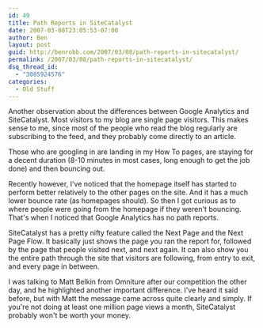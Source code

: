 ```yaml
---
id: 49
title: Path Reports in SiteCatalyst
date: 2007-03-08T23:05:53-07:00
author: Ben
layout: post
guid: http://benrobb.com/2007/03/08/path-reports-in-sitecatalyst/
permalink: /2007/03/08/path-reports-in-sitecatalyst/
dsq_thread_id:
  - "3085924576"
categories:
  - Old Stuff
---
```

<p>Another observation about the differences between Google Analytics and SiteCatalyst.  Most visitors to my blog are single page visitors.  This makes sense to me, since most of the people who read the blog regularly are subscribing to the feed, and they probably come directly to an article.</p>
<p>Those who are googling in are landing in my How To pages, are staying for a decent duration (8-10 minutes in most cases, long enough to get the job done) and then bouncing out.</p>
<p>Recently however, I've noticed that the homepage itself has started to perform better relatively to the other pages on the site.  And it has a much lower bounce rate (as homepages should).  So then I got curious as to where people were going from the homepage if they weren't bouncing.  That's when I noticed that Google Analytics has no path reports.</p>
<p>SiteCatalyst has a pretty nifty feature called the Next Page and the Next Page Flow.  It basically just shows the page you ran the report for, followed by the page that people visited next, and next again.  It can also show you the entire path through the site that visitors are following, from entry to exit, and every page in between.</p>
<p>I was talking to Matt Belkin from Omniture after our competition the other day, and he highlighted another important difference.  I've heard it said before, but with Matt the message came across quite clearly and simply.  If you're not doing at least one million page views a month, SiteCatalyst probably won't be worth your money.</p>
